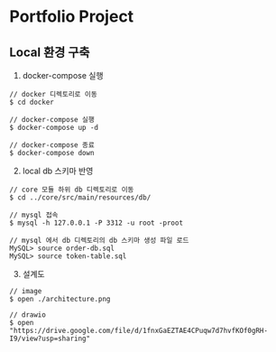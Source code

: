 Portfolio Project
====

## Local 환경 구축
1. docker-compose 실행 
```
// docker 디렉토리로 이동
$ cd docker

// docker-compose 실행 
$ docker-compose up -d

// docker-compose 종료 
$ docker-compose down
```

2. local db 스키마 반영 
```
// core 모듈 하위 db 디렉토리로 이동 
$ cd ../core/src/main/resources/db/

// mysql 접속  
$ mysql -h 127.0.0.1 -P 3312 -u root -proot

// mysql 에서 db 디렉토리의 db 스키마 생성 파일 로드
MySQL> source order-db.sql
MySQL> source token-table.sql
```

3. 설계도
```
// image
$ open ./architecture.png

// drawio
$ open "https://drive.google.com/file/d/1fnxGaEZTAE4CPuqw7d7hvfKOf0gRH-I9/view?usp=sharing"
```